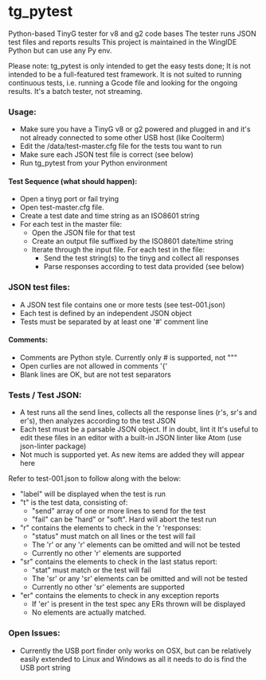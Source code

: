 
# tg_pytest

Python-based TinyG tester for v8 and g2 code bases
The tester runs JSON test files and reports results
This project is maintained in the WingIDE Python but can use any Py env.

Please note: tg_pytest is only intended to get the easy tests done;
It is not intended to be a full-featured test framework.
It is not suited to running continuous tests, i.e. running a Gcode file
and looking for the ongoing results. It's a batch tester, not streaming.

### Usage:

  - Make sure you have a TinyG v8 or g2 powered and plugged in and it's
      not already connected to some other USB host (like Coolterm)
  - Edit the /data/test-master.cfg file for the tests tou want to run
  - Make sure each JSON test file is correct (see below)
  - Run tg_pytest from your Python environment

#### Test Sequence (what should happen):

  - Open a tinyg port or fail trying
  - Open test-master.cfg file.
  - Create a test date and time string as an ISO8601 string
  - For each test in the master file:
    - Open the JSON file for that test
    - Create an output file suffixed by the ISO8601 date/time string
    - Iterate through the input file. For each test in the file:
      - Send the test string(s) to the tinyg and collect all responses
      - Parse responses according to test data provided (see below)

### JSON test files:

  - A JSON test file contains one or more tests (see test-001.json)
  - Each test is defined by an independent JSON object
  - Tests must be separated by at least one '#' comment line

#### Comments:

  - Comments are Python style. Currently only # is supported, not """
  - Open curlies are not allowed in comments '{'
  - Blank lines are OK, but are not test separators

### Tests / Test JSON:

  - A test runs all the send lines, collects all the response lines
      (r's, sr's and er's), then analyzes according to the test JSON   
  - Each test must be a parsable JSON object. If in doubt, lint it
      It's useful to edit these files in an editor with a built-in
      JSON linter like Atom (use json-linter package)
  - Not much is supported yet. As new items are added they will appear here

Refer to test-001.json to follow along with the below:
  
  - "label" will be displayed when the test is run
  - "t" is the test data, consisting of:
    - "send" array of one or more lines to send for the test
    - "fail" can be "hard" or "soft". Hard will abort the test run
  - "r" contains the elements to check in the 'r 'responses:
    - "status" must match on all lines or the test will fail
    - The 'r' or any 'r' elements can be omitted and will not be tested
    - Currently no other 'r' elements are supported
  - "sr" contains the elements to check in the last status report:
    - "stat" must match or the test will fail
    - The 'sr' or any 'sr' elements can be omitted and will not be tested
    - Currently no other 'sr' elements are supported
  - "er" contains the elements to check in any exception reports
    - If 'er' is present in the test spec any ERs thrown will be displayed
    - No elements are actually matched.

### Open Issues:
  - Currently the USB port finder only works on OSX, but can be relatively
      easily extended to Linux and Windows as all it needs to do is find the
      USB port string

